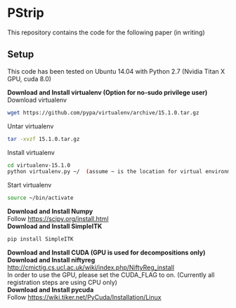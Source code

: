 # PStrip
This repository contains the code for the following paper (in writing)

## Setup
This code has been tested on Ubuntu 14.04 with Python 2.7 (Nvidia Titan X GPU, cuda 8.0)

**Download and Install virtualenv (Option for no-sudo privilege user)**
Download virtualenv
```bash
wget https://github.com/pypa/virtualenv/archive/15.1.0.tar.gz
```
Untar virtualenv
```bash
tar -xvzf 15.1.0.tar.gz
```
Install virtualenv
```bash
cd virtualenv-15.1.0
python virtualenv.py ~/  (assume ~ is the location for virtual environment)
```
Start virtualenv
```bash
source ~/bin/activate
```
**Download and Install Numpy**  
Follow https://scipy.org/install.html  
**Download and Install SimpleITK**  
```bash
pip install SimpleITK
```
**Download and Install CUDA (GPU is used for decompositions only)**  
**Download and Install niftyreg**  
http://cmictig.cs.ucl.ac.uk/wiki/index.php/NiftyReg_install  
In order to use the GPU, please set the CUDA_FLAG to on. (Currently all registration steps are using CPU only)  
**Download and Install pycuda**  
Follow https://wiki.tiker.net/PyCuda/Installation/Linux  
